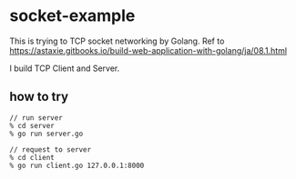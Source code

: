 # socket-example

This is trying to TCP socket networking by Golang. Ref to https://astaxie.gitbooks.io/build-web-application-with-golang/ja/08.1.html

I build TCP Client and Server.

## how to try

```
// run server
% cd server
% go run server.go

// request to server
% cd client
% go run client.go 127.0.0.1:8000
```
